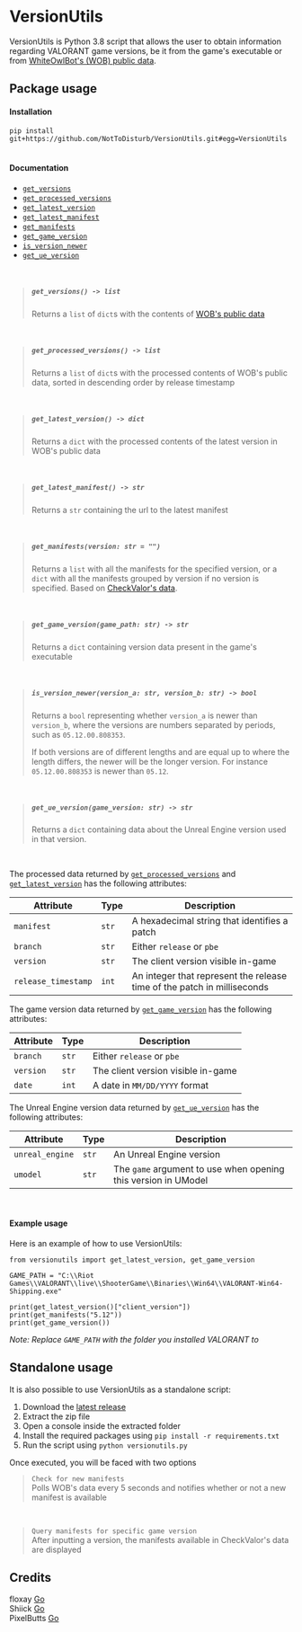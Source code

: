 # VersionUtils
VersionUtils is Python 3.8 script that allows the user to obtain information regarding VALORANT game versions, 
be it from the game's executable or from [WhiteOwlBot's (WOB) public data](https://github.com/WhiteOwlBot/WhiteOwl-public-data).

## Package usage
#### Installation

`pip install git+https://github.com/NotToDisturb/VersionUtils.git#egg=VersionUtils`
<br><br>
#### Documentation
- [`get_versions`](#get_versions---list)
- [`get_processed_versions`](#get_processed_versions---list)
- [`get_latest_version`](#get_latest_version---dict)
- [`get_latest_manifest`](#get_latest_manifest---str)
- [`get_manifests`](#get_manifestsversion-str--)
- [`get_game_version`](#get_game_versiongame_path-str---str)
- [`is_version_newer`](#is_version_newerversion_a-str-version_b-str---bool)
- [`get_ue_version`](#get_ue_versiongame_version-str---str)

<br>

> ##### `get_versions() -> list`
> 
> Returns a `list` of `dict`s with the contents of [WOB's public data](https://raw.githubusercontent.com/WhiteOwlBot/WhiteOwl-public-data/main/manifests.json)

<br>

> ##### `get_processed_versions() -> list`
> 
> Returns a `list` of `dict`s with the processed contents of WOB's public data, sorted in descending order by release timestamp

<br>

> ##### `get_latest_version() -> dict`
> 
> Returns a `dict` with the processed contents of the latest version in WOB's public data

<br>

> ##### `get_latest_manifest() -> str`
>
> Returns a `str` containing the url to the latest manifest

<br>

> ##### `get_manifests(version: str = "")`
> 
> Returns a `list` with all the manifests for the specified version, 
> or a `dict` with all the manifests grouped by version if no version is specified.
> Based on [CheckValor's data](https://twitter.com/CheckValor).

<br>

> ##### `get_game_version(game_path: str) -> str`
> 
> Returns a `dict` containing version data present in the game's executable

<br>

> ##### `is_version_newer(version_a: str, version_b: str) -> bool`
>
> Returns a `bool` representing whether `version_a` is newer than `version_b`,
> where the versions are numbers separated by periods, such as `05.12.00.808353`. 
> 
> If both versions are of different lengths and are equal up to where the length differs,
> the newer will be the longer version. For instance `05.12.00.808353` is newer than `05.12`.

<br>

> ##### `get_ue_version(game_version: str) -> str`
>
> Returns a `dict` containing data about the Unreal Engine version used in that version. 


<br>

The processed data returned by [`get_processed_versions`](#get_processed_versions---list) and
[`get_latest_version`](#get_latest_version---dict) has the following attributes:

|**Attribute**      |Type |**Description**|
|-------------------|-----|---------------|
|`manifest`         |`str`|A hexadecimal string that identifies a patch|
|`branch`           |`str`|Either `release` or `pbe`|
|`version`          |`str`|The client version visible in-game|
|`release_timestamp`|`int`|An integer that represent the release time of the patch in milliseconds|

The game version data returned by [`get_game_version`](#get_game_versiongame_path-str---str) 
has the following attributes:

|**Attribute**|Type |**Description**|
|-------------|-----|---------------|
|`branch`     |`str`|Either `release` or `pbe`|
|`version`    |`str`|The client version visible in-game|
|`date`       |`int`|A date in `MM/DD/YYYY` format|

The Unreal Engine version data returned by [`get_ue_version`](#get_ue_versiongame_version-str---str)
has the following attributes:

|**Attribute**  |Type |**Description**|
|---------------|-----|---------------|
|`unreal_engine`|`str`|An Unreal Engine version|
|`umodel`       |`str`|The `game` argument to use when opening this version in UModel|

<br>

#### Example usage
Here is an example of how to use VersionUtils:
```
from versionutils import get_latest_version, get_game_version

GAME_PATH = "C:\\Riot Games\\VALORANT\\live\\ShooterGame\\Binaries\\Win64\\VALORANT-Win64-Shipping.exe"

print(get_latest_version()["client_version"])
print(get_manifests("5.12"))
print(get_game_version())
```
*Note: Replace `GAME_PATH` with the folder you installed VALORANT to*

## Standalone usage
It is also possible to use VersionUtils as a standalone script:

1. Download the [latest release](https://github.com/NotToDisturb/VersionUtils/releases/latest)
1. Extract the zip file
1. Open a console inside the extracted folder
1. Install the required packages using `pip install -r requirements.txt`
1. Run the script using `python versionutils.py`

Once executed, you will be faced with two options
> `Check for new manifests`<br>
>Polls WOB's data every 5 seconds and notifies whether or not a new manifest is available

<br>

> `Query manifests for specific game version`<br>
>After inputting a version, the manifests available in CheckValor's data are displayed

## Credits
floxay [Go](https://github.com/floxay) <br>
Shiick [Go](https://github.com/Shiick) <br>
PixelButts [Go](https://twitter.com/PixelButts)